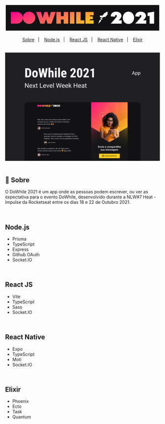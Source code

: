 <div align="center">
  <img src=".github/logo.png" alt="Logo DoWhile 2021"/>
</div>

<br/>

<div align="center">
  <a href="#-sobre">Sobre</a>&nbsp;&nbsp;&nbsp;|&nbsp;&nbsp;&nbsp;
  <a href="#-node.js">Node.js</a>&nbsp;&nbsp;&nbsp;|&nbsp;&nbsp;&nbsp;
  <a href="#-react js">React JS</a>&nbsp;&nbsp;&nbsp;|&nbsp;&nbsp;&nbsp;
  <a href="#-react native">React Native</a>&nbsp;&nbsp;&nbsp;|&nbsp;&nbsp;&nbsp;
  <a href="#-elixir">Elixir</a>
</div>

<br/>
<br/>

<div align="center">
  <img src=".github/capa.png" alt="Capa DoWhile 2021"/>
</div>

<br/>

## 📖 Sobre
O DoWhile 2021 é um app onde as pessoas podem escrever, ou ver as expectativa para o evento DoWhile, desenvolvido durante a NLW#7 Heat - Impulse da Rocketseat entre os dias 18 e 22 de Outubro 2021. 

<br/>

## Node.js
* Prisma
* TypeScript
* Express
* Github OAuth
* Socket.IO

<br/>

## React JS
* Vite
* TypeScript
* Sass
* Socket.IO

<br/>

## React Native
* Expo
* TypeScript
* Moti
* Socket.IO

<br/>

## Elixir
* Phoenix
* Ecto
* Task
* Quantum
